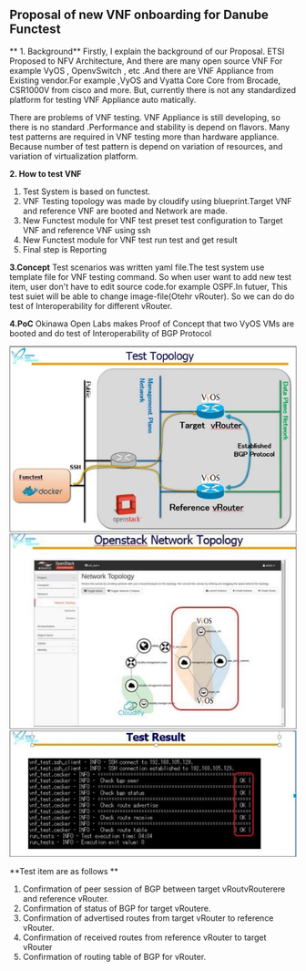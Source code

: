 **Proposal of new VNF onboarding for Danube Functest**
------------------------------------------------------


** 1. Background**
Firstly, I explain the background of our Proposal. ETSI Proposed to NFV Architecture, And there are many open source VNF For example VyOS , OpenvSwitch , etc .And there are VNF Appliance from Existing vendor.For example ,VyOS and Vyatta Core Core from Brocade, CSR1000V from cisco and more. But, currently there is not any standardized platform for testing VNF Appliance auto matically.
 
There are problems of VNF testing. VNF Appliance is still developing, so there is no standard .Performance and stability is depend on flavors. Many test patterns are required in VNF testing more than hardware appliance. Because number of test pattern is depend on variation of resources, and variation of virtualization platform.
 
**2. How to test VNF**
 1. Test System is based on functest.
 2. VNF Testing topology was made by cloudify using blueprint.Target VNF and reference VNF are booted and Network are made.
 3. New Functest module for VNF test preset test configuration to Target VNF and reference  VNF using ssh
 4. New Functest module for VNF test run test and get result
 5. Final step is Reporting

**3.Concept**
Test scenarios was written yaml file.The test system use template file for VNF testing command. So when user want to add new test item, user don't have to edit source code.for example OSPF.In futuer, This test suiet  will be able to change  image-file(Otehr vRouter). So we can do do test of Interoperability for different vRouter.
 
**4.PoC**
Okinawa Open Labs makes Proof of Concept that two VyOS VMs are booted and do test of Interoperability of BGP Protocol

![Test Topology](topology.jpeg)
![Test Topology openstack dashbord](network.jpeg)
![Test Result](testtopology.jpeg)

**Test item are as follows **
1. Confirmation of peer session of BGP between target vRoutvRouterere and reference vRouter.
2. Confirmation of status of BGP for target vRoutere.
3. Confirmation of advertised routes from target vRouter to reference vRouter.
4. Confirmation of received routes from reference vRouter to target vRouter
5. Confirmation of routing table of BGP for vRouter.

